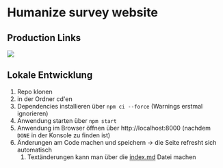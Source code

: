 # Humanize survey website

## Production Links

[![](https://img.shields.io/badge/Website-Link-teal)](https://culturyze.de/)

## Lokale Entwicklung

1. Repo klonen
2. in der Ordner cd'en
3. Dependencies installieren über `npm ci --force` (Warnings erstmal ignorieren)
4. Anwendung starten über `npm start`
5. Anwendung im Browser öffnen über http://localhost:8000 (nachdem `DONE` in der Konsole zu finden ist)
6. Änderungen am Code machen und speichern -> die Seite refresht sich automatisch
   1. Textänderungen kann man über die [index.md](src/pages/index.md) Datei machen
